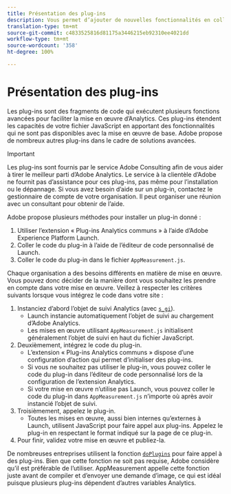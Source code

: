 ```yaml
---
title: Présentation des plug-ins
description: Vous permet d’ajouter de nouvelles fonctionnalités en collant le code sur votre site.
translation-type: tm+mt
source-git-commit: c4833525816d81175a3446215eb92310ee4021dd
workflow-type: tm+mt
source-wordcount: '358'
ht-degree: 100%

---
```



# Présentation des plug-ins

Les plug-ins sont des fragments de code qui exécutent plusieurs fonctions avancées pour faciliter la mise en œuvre d’Analytics. Ces plug-ins étendent les capacités de votre fichier JavaScript en apportant des fonctionnalités qui ne sont pas disponibles avec la mise en œuvre de base. Adobe propose de nombreux autres plug-ins dans le cadre de solutions avancées.

>[!IMPORTANT]
>
>Les plug-ins sont fournis par le service Adobe Consulting afin de vous aider à tirer le meilleur parti d’Adobe Analytics. Le service à la clientèle d’Adobe ne fournit pas d’assistance pour ces plug-ins, pas même pour l’installation ou le dépannage. Si vous avez besoin d’aide sur un plug-in, contactez le gestionnaire de compte de votre organisation. Il peut organiser une réunion avec un consultant pour obtenir de l’aide.

Adobe propose plusieurs méthodes pour installer un plug-in donné :

1. Utiliser l’extension « Plug-ins Analytics communs » à l’aide d’Adobe Experience Platform Launch.
2. Coller le code du plug-in à l’aide de l’éditeur de code personnalisé de Launch.
3. Coller le code du plug-in dans le fichier `AppMeasurement.js`.

Chaque organisation a des besoins différents en matière de mise en œuvre. Vous pouvez donc décider de la manière dont vous souhaitez les prendre en compte dans votre mise en œuvre. Veillez à respecter les critères suivants lorsque vous intégrez le code dans votre site :

1. Instanciez d’abord l’objet de suivi Analytics (avec [`s_gi`](../functions/s-gi.md)).
   * Launch instancie automatiquement l’objet de suivi au chargement d’Adobe Analytics.
   * Les mises en œuvre utilisant `AppMeasurement.js` initialisent généralement l’objet de suivi en haut du fichier JavaScript.
2. Deuxièmement, intégrez le code du plug-in.
   * L’extension « Plug-ins Analytics communs » dispose d’une configuration d’action qui permet d’initialiser des plug-ins.
   * Si vous ne souhaitez pas utiliser le plug-in, vous pouvez coller le code du plug-in dans l’éditeur de code personnalisé lors de la configuration de l’extension Analytics.
   * Si votre mise en œuvre n’utilise pas Launch, vous pouvez coller le code du plug-in dans `AppMeasurement.js` n’importe où après avoir instancié l’objet de suivi.
3. Troisièmement, appelez le plug-in.
   * Toutes les mises en œuvre, aussi bien internes qu’externes à Launch, utilisent JavaScript pour faire appel aux plug-ins. Appelez le plug-in en respectant le format indiqué sur la page de ce plug-in.
4. Pour finir, validez votre mise en œuvre et publiez-la.

De nombreuses entreprises utilisent la fonction [`doPlugins`](../functions/doplugins.md) pour faire appel à des plug-ins. Bien que cette fonction ne soit pas requise, Adobe considère qu’il est préférable de l’utiliser. AppMeasurement appelle cette fonction juste avant de compiler et d’envoyer une demande d’image, ce qui est idéal puisque plusieurs plug-ins dépendent d’autres variables Analytics.

